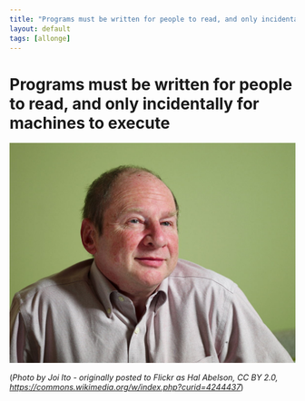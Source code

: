 ```yaml
---
title: "Programs must be written for people to read, and only incidentally for machines to execute"
layout: default
tags: [allonge]
---
```


# Programs must be written for people to read, and only incidentally for machines to execute

![Hal Abelson](/assets/images/HalAbelson.jpg)

(*Photo by Joi Ito - originally posted to Flickr as Hal Abelson, CC BY 2.0, https://commons.wikimedia.org/w/index.php?curid=4244437*)
